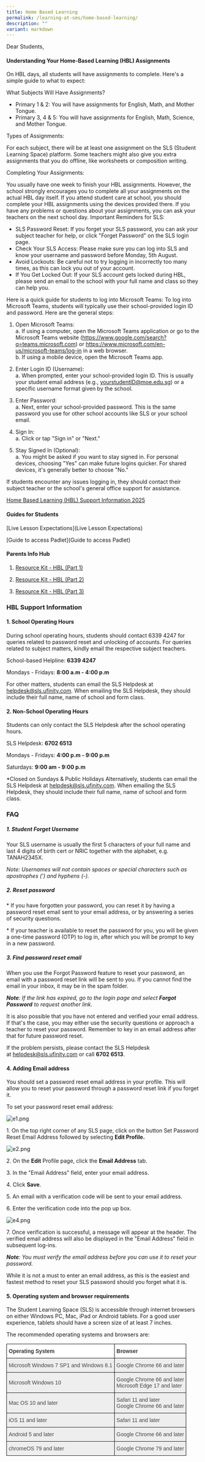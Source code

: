 ```yaml
---
title: Home Based Learning
permalink: /learning-at-sms/home-based-learning/
description: ""
variant: markdown
---
```

Dear Students,

#### Understanding Your Home-Based Learning (HBL) Assignments

On HBL days, all students will have assignments to complete. Here's a simple guide to what to expect:
 
What Subjects Will Have Assignments?
* Primary 1 &amp; 2: You will have assignments for English, Math, and Mother Tongue.
* Primary 3, 4 &amp; 5: You will have assignments for English, Math, Science, and Mother Tongue.

Types of Assignments:

For each subject, there will be at least one assignment on the SLS (Student Learning Space) platform. Some teachers might also give you extra assignments that you do offline, like worksheets or composition writing.

Completing Your Assignments:

You usually have one week to finish your HBL assignments. However, the school strongly encourages you to complete all your assignments on the actual HBL day itself. If you attend student care at school, you should complete your HBL assignments using the devices provided there. If you have any problems or questions about your assignments, you can ask your teachers on the next school day.
Important Reminders for SLS:

* SLS Password Reset: If you forget your SLS password, you can ask your subject teacher for help, or click "Forget Password" on the SLS login page.
* Check Your SLS Access: Please make sure you can log into SLS and know your username and password before Monday, 5th August.
* Avoid Lockouts: Be careful not to try logging in incorrectly too many times, as this can lock you out of your account.
* If You Get Locked Out: If your SLS account gets locked during HBL, please send an email to the school with your full name and class so they can help you.


Here is a quick guide for students to log into Microsoft Teams:
To log into Microsoft Teams, students will typically use their school-provided login ID and password. Here are the general steps:

1. Open Microsoft Teams:
<br>a.	If using a computer, open the Microsoft Teams application or go to the Microsoft Teams website (https://www.google.com/search?q=teams.microsoft.com) or https://www.microsoft.com/en-us/microsoft-teams/log-in  in a web browser.
<br>b.	If using a mobile device, open the Microsoft Teams app.

2. Enter Login ID (Username):
<br>a.	When prompted, enter your school-provided login ID. This is usually your student email address (e.g., yourstudentID@moe.edu.sg) or a specific username format given by the school.

3. Enter Password:
<br>a.	Next, enter your school-provided password. This is the same password you use for other school accounts like SLS or your school email.

4. Sign In:
<br>a.	Click or tap "Sign in" or "Next."

5. Stay Signed In (Optional):
<br>a.	You might be asked if you want to stay signed in. For personal devices, choosing "Yes" can make future logins quicker. For shared devices, it's generally better to choose "No."

If students encounter any issues logging in, they should contact their subject teacher or the school's general office support for assistance.

<a href="/files/hbl support 2023_t2.pdf" target="_blank">Home Based Learning (HBL) Support Information 2025</a>


#### Guides for Students

[Live Lesson Expectations](Live Lesson Expectations)

[Guide to access Padlet](Guide to access Padlet)

#### Parents Info Hub

1. <a href="/files/Resource Kit - HBL.pdf" target="_blank">Resource Kit - HBL (Part 1)</a>

2. <a href="/files/Resource Kit - HBL (Part 2).pdf" target="_blank">Resource Kit - HBL (Part 2)</a>

3. <a href="/files/Resource Kit - HBL (Part 3).pdf" target="_blank">Resource Kit - HBL (Part 3)</a>

### HBL Support Information

#### 1. School Operating Hours

During school operating hours, students should contact 6339 4247 for queries related to password reset and unlocking of accounts. For queries related to subject matters, kindly email the respective subject teachers.

School-based Helpline: **6339 4247**

Mondays - Fridays: **8:00 a.m - 4:00 p.m**

For other matters, students can email the SLS Helpdesk at helpdesk@sls.ufinity.com. When emailing the SLS Helpdesk, they should include their full name, name of school and form class.



#### 2. Non-School Operating Hours

Students can only contact the SLS Helpdesk after the school operating hours.

SLS Helpdesk: **6702 6513**

Mondays - Fridays: **4:00 p.m - 9:00 p.m**

Saturdays: **9:00 am - 9:00 p.m**

*Closed on Sundays &amp; Public Holidays
Alternatively, students can email the SLS Helpdesk at helpdesk@sls.ufinity.com. When emailing the SLS Helpdesk, they should include their full name, name of school and form class.

 
### FAQ

##### 1. Student Forget Username  

Your SLS username is usually the first 5 characters of your full name and last 4 digits of birth cert or NRIC together with the alphabet, e.g. TANAH2345X.

_Note: Usernames will not contain spaces or special characters such as apostrophes (') and hyphens (-)._


##### 2. Reset password


\* If you have forgotten your password, you can reset it by having a password reset email sent to your email address, or by answering a series of security questions.

  
\* If your teacher is available to reset the password for you, you will be given a one-time password (OTP) to log in, after which you will be prompt to key in a new password.


##### 3. Find password reset email

When you use the Forgot Password feature to reset your password, an email with a password reset link will be sent to you. If you cannot find the email in your inbox, it may be in the spam folder.

_**Note**: If the link has expired, go to the login page and select&nbsp;**Forgot Password**&nbsp;to request another link._


It is also possible that you have not entered and verified your email address. If that's the case, you may either use the security questions or approach a teacher to reset your password. Remember to key in an email address after that for future password reset.


If the problem persists, please contact the SLS Helpdesk at&nbsp;[helpdesk@sls.ufinity.com](mailto:helpdesk@sls.ufinity.com)&nbsp;or call **6702 6513**.

  
#### 4. Adding Email address

You should set a password reset email address in your profile. This will allow you to reset your password through a password reset link if you forget it.

To set your password reset email address:


![e1.png](/images/e11.png)  

  

1\. On the top right corner of any SLS page, click on the button Set Password Reset Email Address followed by selecting&nbsp;**Edit Profile.**

  

![e2.png](/images/e22.png)  

  

2\. On the&nbsp;**Edit**&nbsp;Profile page, click the&nbsp;**Email Address**&nbsp;tab.

3\. In the "Email Address" field, enter your email address.

4\. Click&nbsp;**Save**.

5\. An email with a verification code will be sent to your email address.

  

6\. Enter the verification code into the pop up box.

  

![e4.png](/images/e44.png)

  

7\. Once verification is successful, a message will appear at the header. The verified email address will also be displayed in the "Email Address" field in subsequent log-ins.

_**Note**: You must verify the email address before you can use it to reset your password._

  

While it is not a must to enter an email address, as this is the easiest and fastest method to reset your SLS password should you forget what it is.

  

  

#### 5. Operating system and browser requirements

  

The Student Learning Space (SLS) is accessible through internet browsers on either Windows PC, Mac, iPad or Android tablets. For a good user experience, tablets should have a screen size of at least 7 inches.

  

The recommended operating systems and browsers are:

  <style type="text/css">
.tg  {border-collapse:collapse;border-spacing:0;}
.tg td{border-color:black;border-style:solid;border-width:1px;font-family:Arial, sans-serif;font-size:14px;
  overflow:hidden;padding:10px 5px;word-break:normal;}
.tg th{border-color:black;border-style:solid;border-width:1px;font-family:Arial, sans-serif;font-size:14px;
  font-weight:normal;overflow:hidden;padding:10px 5px;word-break:normal;}
.tg .tg-6vty{background-color:#FFF;color:#333;font-weight:bold;text-align:left;vertical-align:middle}
.tg .tg-mppl{background-color:#EEE;color:#444;text-align:left;vertical-align:top}
.tg .tg-vlwp{background-color:#EEE;color:#444;text-align:left;vertical-align:middle}
</style>
<table class="tg">
<thead>
  <tr>
    <th class="tg-6vty"><span style="color:#333;background-color:#FFF">Operating System</span></th>
    <th class="tg-6vty"><span style="color:#333;background-color:#FFF">Browser</span></th>
  </tr>
</thead>
<tbody>
  <tr>
    <td class="tg-vlwp"><span style="color:#444;background-color:#EEE">Microsoft Windows 7 SP1 and Windows 8.1</span></td>
    <td class="tg-mppl">Google Chrome 66 and later</td>
  </tr>
  <tr>
    <td class="tg-vlwp"><span style="color:#444;background-color:#EEE">Microsoft Windows 10</span></td>
    <td class="tg-mppl">Google Chrome 66 and later<br>Microsoft Edge 17 and later</td>
  </tr>
  <tr>
    <td class="tg-vlwp"><span style="color:#444;background-color:#EEE">Mac OS 10 and later</span></td>
    <td class="tg-mppl">Safari 11 and later<br>Google Chrome 66 and later</td>
  </tr>
  <tr>
    <td class="tg-vlwp"><span style="color:#444;background-color:#EEE">iOS 11 and later</span></td>
    <td class="tg-mppl">Safari 11 and later</td>
  </tr>
  <tr>
    <td class="tg-vlwp"><span style="color:#444;background-color:#EEE">Android 5 and later</span></td>
    <td class="tg-mppl">Google Chrome 66 and later</td>
  </tr>
  <tr>
    <td class="tg-vlwp"><span style="color:#444;background-color:#EEE">chromeOS 79 and later</span></td>
    <td class="tg-mppl">Google Chrome 79 and later</td>
  </tr>
</tbody>
</table>